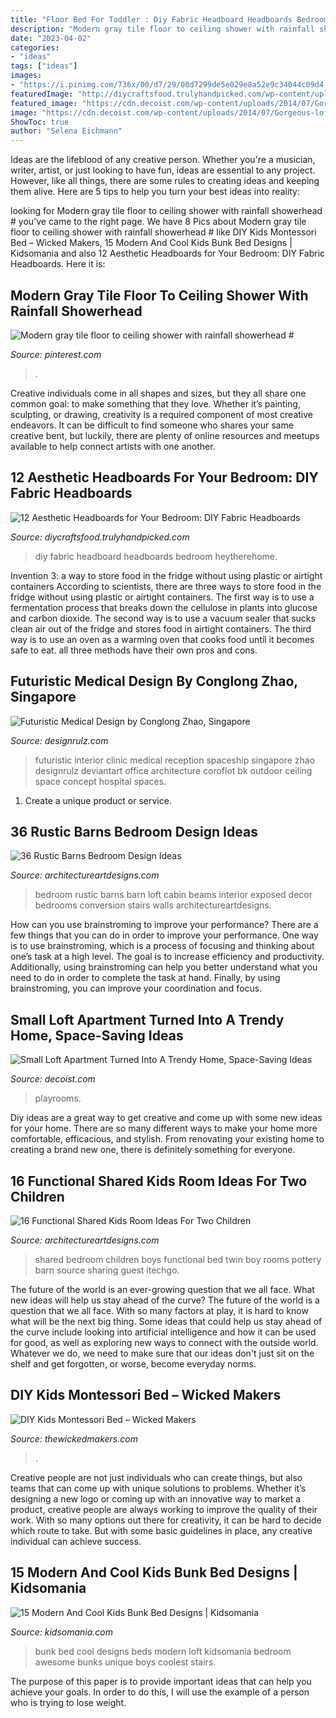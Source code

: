 ```yaml
---
title: "Floor Bed For Toddler : Diy Fabric Headboard Headboards Bedroom Heytherehome"
description: "Modern gray tile floor to ceiling shower with rainfall showerhead #"
date: "2023-04-02"
categories:
- "ideas"
tags: ["ideas"]
images:
- "https://i.pinimg.com/736x/00/d7/29/00d7299de5e029e8a52e9c34044c09d4.jpg"
featuredImage: "http://diycraftsfood.trulyhandpicked.com/wp-content/uploads/2017/09/How-make-a-fabric-headboard-with-sewing-DIY-.jpg"
featured_image: "https://cdn.decoist.com/wp-content/uploads/2014/07/Gorgeous-loft-apartment-manages-to-incorporate-a-space-conscious-playroom.jpg"
image: "https://cdn.decoist.com/wp-content/uploads/2014/07/Gorgeous-loft-apartment-manages-to-incorporate-a-space-conscious-playroom.jpg"
ShowToc: true
author: "Selena Eichmann"
---
```



Ideas are the lifeblood of any creative person. Whether you're a musician, writer, artist, or just looking to have fun, ideas are essential to any project. However, like all things, there are some rules to creating ideas and keeping them alive. Here are 5 tips to help you turn your best ideas into reality:

	

		
looking for Modern gray tile floor to ceiling shower with rainfall showerhead # you've came to the right page. We have 8 Pics about Modern gray tile floor to ceiling shower with rainfall showerhead # like DIY Kids Montessori Bed – Wicked Makers, 15 Modern And Cool Kids Bunk Bed Designs | Kidsomania and also 12 Aesthetic Headboards for Your Bedroom: DIY Fabric Headboards. Here it is:
		
    
## Modern Gray Tile Floor To Ceiling Shower With Rainfall Showerhead #

<img loading=lazy src="https://i.pinimg.com/736x/00/d7/29/00d7299de5e029e8a52e9c34044c09d4.jpg" onerror="this.onerror=null;this.src='https://tse1.mm.bing.net/th?id=OIP.MFEAUznMu9kwFgbl5mV95QHaJ4&amp;pid=15.1';" alt="Modern gray tile floor to ceiling shower with rainfall showerhead #">

_Source: pinterest.com_

>. 

	

Creative individuals come in all shapes and sizes, but they all share one common goal: to make something that they love. Whether it’s painting, sculpting, or drawing, creativity is a required component of most creative endeavors. It can be difficult to find someone who shares your same creative bent, but luckily, there are plenty of online resources and meetups available to help connect artists with one another.

    
## 12 Aesthetic Headboards For Your Bedroom: DIY Fabric Headboards

<img loading=lazy src="http://diycraftsfood.trulyhandpicked.com/wp-content/uploads/2017/09/How-make-a-fabric-headboard-with-sewing-DIY-.jpg" onerror="this.onerror=null;this.src='https://tse1.mm.bing.net/th?id=OIP.xPVFkGPVs9xb-Zf8Rbp8OgHaLH&amp;pid=15.1';" alt="12 Aesthetic Headboards for Your Bedroom: DIY Fabric Headboards">

_Source: diycraftsfood.trulyhandpicked.com_

>diy fabric headboard headboards bedroom heytherehome. 

	

Invention 3: a way to store food in the fridge without using plastic or airtight containers
According to scientists, there are three ways to store food in the fridge without using plastic or airtight containers. The first way is to use a fermentation process that breaks down the cellulose in plants into glucose and carbon dioxide. The second way is to use a vacuum sealer that sucks clean air out of the fridge and stores food in airtight containers. The third way is to use an oven as a warming oven that cooks food until it becomes safe to eat. all three methods have their own pros and cons.

    
## Futuristic Medical Design By Conglong Zhao, Singapore

<img loading=lazy src="https://cdn.designrulz.com/wp-content/uploads/2012/11/designrulz-clinical-41.jpg" onerror="this.onerror=null;this.src='https://tse1.mm.bing.net/th?id=OIP.uqyzQcnTCCBdbInzhH61GAHaFb&amp;pid=15.1';" alt="Futuristic Medical Design by Conglong Zhao, Singapore">

_Source: designrulz.com_

>futuristic interior clinic medical reception spaceship singapore zhao designrulz deviantart office architecture coroflot bk outdoor ceiling space concept hospital spaces. 

	

1. Create a unique product or service.

    
## 36 Rustic Barns Bedroom Design Ideas

<img loading=lazy src="http://www.architectureartdesigns.com/wp-content/uploads/2013/04/ArchitectureArtDesigns-1544.jpg" onerror="this.onerror=null;this.src='https://tse3.mm.bing.net/th?id=OIP.xtik8Z7zmzAma0qPwHlShgHaLH&amp;pid=15.1';" alt="36 Rustic Barns Bedroom Design Ideas">

_Source: architectureartdesigns.com_

>bedroom rustic barns barn loft cabin beams interior exposed decor bedrooms conversion stairs walls architectureartdesigns. 

	

How can you use brainstroming to improve your performance?
There are a few things that you can do in order to improve your performance. One way is to use brainstroming, which is a process of focusing and thinking about one’s task at a high level. The goal is to increase efficiency and productivity. Additionally, using brainstroming can help you better understand what you need to do in order to complete the task at hand. Finally, by using brainstroming, you can improve your coordination and focus.

    
## Small Loft Apartment Turned Into A Trendy Home, Space-Saving Ideas

<img loading=lazy src="https://cdn.decoist.com/wp-content/uploads/2014/07/Gorgeous-loft-apartment-manages-to-incorporate-a-space-conscious-playroom.jpg" onerror="this.onerror=null;this.src='https://tse3.mm.bing.net/th?id=OIP.tPjrchusxkzkilI4edQdWAHaLH&amp;pid=15.1';" alt="Small Loft Apartment Turned Into A Trendy Home, Space-Saving Ideas">

_Source: decoist.com_

>playrooms. 

	

Diy ideas are a great way to get creative and come up with some new ideas for your home. There are so many different ways to make your home more comfortable, efficacious, and stylish. From renovating your existing home to creating a brand new one, there is definitely something for everyone.

    
## 16 Functional Shared Kids Room Ideas For Two Children

<img loading=lazy src="https://www.architectureartdesigns.com/wp-content/uploads/2015/02/420-630x397.jpg" onerror="this.onerror=null;this.src='https://tse2.mm.bing.net/th?id=OIP.ulP6jppieuMNdwGRlkS06AHaEq&amp;pid=15.1';" alt="16 Functional Shared Kids Room Ideas For Two Children">

_Source: architectureartdesigns.com_

>shared bedroom children boys functional bed twin boy rooms pottery barn source sharing guest itechgo. 

	

The future of the world is an ever-growing question that we all face. What new ideas will help us stay ahead of the curve?
The future of the world is a question that we all face. With so many factors at play, it is hard to know what will be the next big thing. Some ideas that could help us stay ahead of the curve include looking into artificial intelligence and how it can be used for good, as well as exploring new ways to connect with the outside world. Whatever we do, we need to make sure that our ideas don't just sit on the shelf and get forgotten, or worse, become everyday norms.

    
## DIY Kids Montessori Bed – Wicked Makers

<img loading=lazy src="https://i1.wp.com/thewickedmakers.com/wp-content/uploads/2020/04/MontessoriBed_Website.jpg?fit=1080%2C1080&amp;ssl=1" onerror="this.onerror=null;this.src='https://tse2.mm.bing.net/th?id=OIP.H7Xqw9OSwkjTbjpHz8VPvwHaHa&amp;pid=15.1';" alt="DIY Kids Montessori Bed – Wicked Makers">

_Source: thewickedmakers.com_

>. 

	

Creative people are not just individuals who can create things, but also teams that can come up with unique solutions to problems. Whether it’s designing a new logo or coming up with an innovative way to market a product, creative people are always working to improve the quality of their work. With so many options out there for creativity, it can be hard to decide which route to take. But with some basic guidelines in place, any creative individual can achieve success.

    
## 15 Modern And Cool Kids Bunk Bed Designs | Kidsomania

<img loading=lazy src="http://www.kidsomania.com/photos/Kids-Bunk-Beds-Designs-8.jpg" onerror="this.onerror=null;this.src='https://tse3.mm.bing.net/th?id=OIP.UEFxbprUarSwgi38PuS7KQHaJ6&amp;pid=15.1';" alt="15 Modern And Cool Kids Bunk Bed Designs | Kidsomania">

_Source: kidsomania.com_

>bunk bed cool designs beds modern loft kidsomania bedroom awesome bunks unique boys coolest stairs. 

	

The purpose of this paper is to provide important ideas that can help you achieve your goals. In order to do this, I will use the example of a person who is trying to lose weight.

